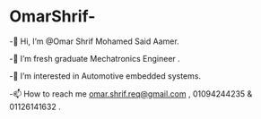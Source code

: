 # OmarShrif-

-👋 Hi, I’m @Omar Shrif Mohamed Said Aamer.


-🌱 I’m fresh graduate Mechatronics Engineer .


-👀 I’m interested in Automotive embedded systems.


-📫 How to reach me omar.shrif.req@gmail.com , 01094244235 & 01126141632 .
